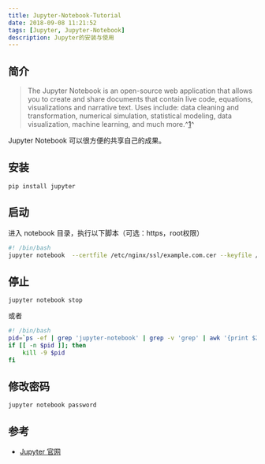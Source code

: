 ```yaml
---
title: Jupyter-Notebook-Tutorial
date: 2018-09-08 11:21:52
tags: [Jupyter, Jupyter-Notebook]
description: Jupyter的安装与使用
---
```


## 简介

> The Jupyter Notebook is an open-source web application that allows you to create and share documents that contain live code, equations, visualizations and narrative text. Uses include: data cleaning and transformation, numerical simulation, statistical modeling, data visualization, machine learning, and much more.^[1]^

Jupyter Notebook 可以很方便的共享自己的成果。

## 安装

```shell
pip install jupyter
```

## 启动

进入 notebook 目录，执行以下脚本（可选：https，root权限）

```bash
#! /bin/bash
jupyter notebook  --certfile /etc/nginx/ssl/example.com.cer --keyfile /etc/nginx/ssl/example.com.key --allow-root > note.log 2>&1 &
```

## 停止

```shell
jupyter notebook stop
```

或者

```bash
#! /bin/bash
pid=`ps -ef | grep 'jupyter-notebook' | grep -v 'grep' | awk '{print $2}'`
if [[ -n $pid ]]; then
    kill -9 $pid
fi
```

## 修改密码

```shell
jupyter notebook password
```

## 参考

* [Jupyter 官网][1]

[1]: https://jupyter.org/   "Jupyter 官网"